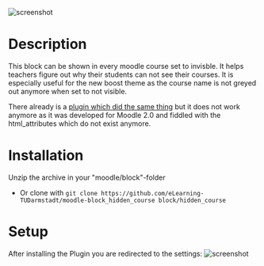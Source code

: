 ![screenshot](https://user-images.githubusercontent.com/15816473/33555151-8ee5f1b4-d8ff-11e7-844f-26375a53a853.jpg)

Description
===================
This block can be shown in every moodle course set to invisble. It helps teachers figure out why their students can not see their courses.
It is especially useful for the new boost theme as the course name is not greyed out anymore when set to not visible.

There already is a [plugin which did the same thing](https://moodle.org/plugins/block_hiddencourse) but it does not work anymore as it was developed for Moodle 2.0 and fiddled with the html_attributes which do not exist anymore.

Installation
===================
Unzip the archive in your "moodle/block"-folder
* Or clone with ```git clone https://github.com/eLearning-TUDarmstadt/moodle-block_hidden_course block/hidden_course```

Setup
===================
After installing the Plugin you are redirected to the settings:
![screenshot](https://user-images.githubusercontent.com/15816473/34302074-a12de6a4-e72f-11e7-806d-f6019ef78738.jpg)

